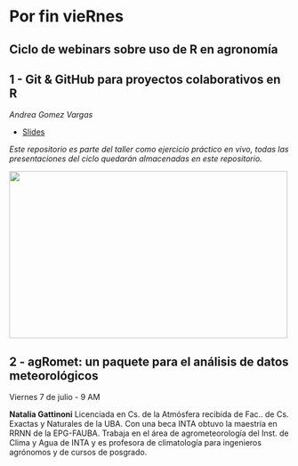 # Por fin vieRnes
Ciclo de webinars sobre uso de R en agronomía
---
## 1 - Git & GitHub para proyectos colaborativos en R 

*Andrea Gomez Vargas*

- [Slides](https://github.com/SoyAndrea/Porfinviernes/blob/main/Git%20y%20Github%20-%209%20de%20junio/9.06.2023%20Github%20para%20proyectos%20colaborativos%20en%20R%20.pdf)

_Este repositorio es parte del taller como ejercicio práctico en vivo, todas las presentaciones del ciclo quedarán almacenadas en este repositorio._

<img src='https://soyandrea.netlify.app/publication/renagro/featured_hu804c6be0e60879cdae4ec787ac45fbf5_220403_720x0_resize_lanczos_2.png' width="500" height="300">

## 2 - agRomet: un paquete para el análisis de datos meteorológicos

Viernes 7 de julio - 9 AM

**Natalia Gattinoni**
Licenciada en Cs. de la Atmósfera recibida de Fac.. de Cs. Exactas y Naturales de la UBA. Con una beca INTA obtuvo la maestría en RRNN de la EPG-FAUBA. Trabaja en el área de agrometeorología del Inst. de Clima y Agua de INTA y es profesora de climatología para ingenieros agrónomos y de cursos de posgrado.

 

